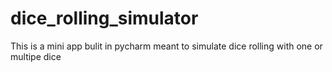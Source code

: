 # dice_rolling_simulator
This is a mini app bulit in pycharm meant to simulate dice rolling with one or multipe dice
